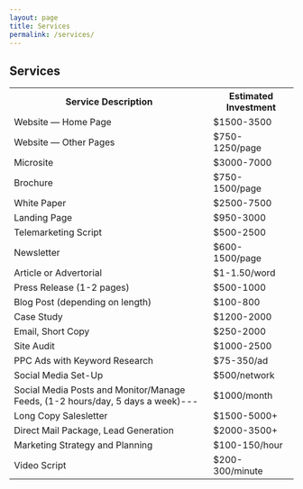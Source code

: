 ```yaml
---
layout: page
title: Services
permalink: /services/
---
```


<main>
    <h2 class="text-center"> Services </h2>
    <table class="table-striped">
      <tr>
        <th> Service Description </th>
        <th> Estimated Investment </th>
      </tr>
      <tr>
        <td> Website — Home Page </td>
        <td> $1500-3500 </td>
      </tr>
      <tr>
        <td> Website — Other Pages </td>
        <td> $750-1250/page </td>
      </tr>
      <tr>
        <td> Microsite </td>
        <td> $3000-7000 </td>
      </tr>
      <tr>
        <td> Brochure </td>
        <td> $750-1500/page </td>
      </tr>
      <tr>
        <td> White Paper </td>
        <td> $2500-7500 </td>
      </tr>
      <tr>
        <td> Landing Page </td>
        <td> $950-3000 </td>
      </tr>
      <tr>
        <td> Telemarketing Script </td>
        <td> $500-2500  </td>
      </tr>
      <tr>
        <td> Newsletter </td>
        <td> $600-1500/page  </td>
      </tr>
      <tr>
        <td> Article or Advertorial </td>
        <td> $1-1.50/word  </td>
      </tr>
      <tr>
        <td> Press Release (1-2 pages) </td>
        <td> $500-1000  </td>
      </tr>
      <tr>
        <td> Blog Post (depending on length) </td>
        <td> $100-800 </td>
      </tr>
      <tr>
        <td> Case Study </td>
        <td> $1200-2000 </td>
      </tr>
      <tr>
        <td> Email, Short Copy </td>
        <td> $250-2000  </td>
      </tr>
      <tr>
        <td> Site Audit </td>
        <td> $1000-2500 </td>
      </tr>
      <tr>
        <td> PPC Ads with Keyword Research </td>
        <td> $75-350/ad </td>
      </tr>
      <tr>
        <td> Social Media Set-Up </td>
        <td> $500/network </td>
      </tr>
      <tr>
        <td> Social Media Posts and Monitor/Manage Feeds, (1-2 hours/day, 5 days a week)--- </td>
        <td> $1000/month </td>
      </tr>
      <tr>
        <td> Long Copy Salesletter </td>
        <td> $1500-5000+ </td>
      </tr>
      <tr>
        <td> Direct Mail Package, Lead Generation </td>
        <td> $2000-3500+ </td>
      </tr>
      <tr>
        <td> Marketing Strategy and Planning  </td>
        <td> $100-150/hour </td>
      </tr>
      <tr>
        <td> Video Script </td>
        <td> $200-300/minute  </td>
      </tr>
    </table>
  </main>